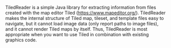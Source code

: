 TiledReader is a simple Java library for extracting information from files created with the map editor Tiled (https://www.mapeditor.org/). TiledReader makes the internal structure of Tiled map, tileset, and template files easy to navigate, but it cannot load image data (only report paths to image files), and it cannot render Tiled maps by itself. Thus, TiledReader is most appropriate when you want to use Tiled in combination with existing graphics code.